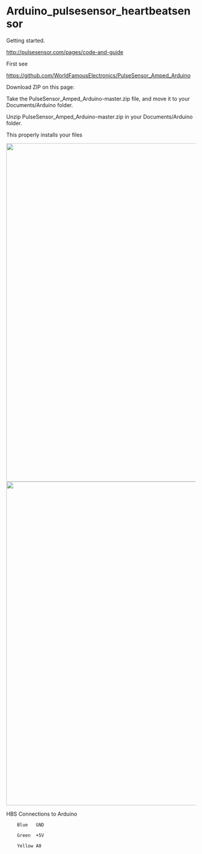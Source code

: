 # Arduino_pulsesensor_heartbeatsensor

Getting started.

http://pulsesensor.com/pages/code-and-guide

First see 

https://github.com/WorldFamousElectronics/PulseSensor_Amped_Arduino

Download ZIP on this page: 

Take the PulseSensor_Amped_Arduino-master.zip file, and move it to your Documents/Arduino folder.

Unzip PulseSensor_Amped_Arduino-master.zip in your Documents/Arduino folder.

This properly installs your files

<img width="901" src="https://cloud.githubusercontent.com/assets/14288989/20165691/a0be7700-a735-11e6-911f-948b999d5013.png">


<img width="862" src="https://cloud.githubusercontent.com/assets/14288989/20165912/2b95d37c-a737-11e6-97b8-4937fe58f008.png">


HBS Connections to Arduino

        Blue   GND

        Green  +5V

        Yellow A0 
